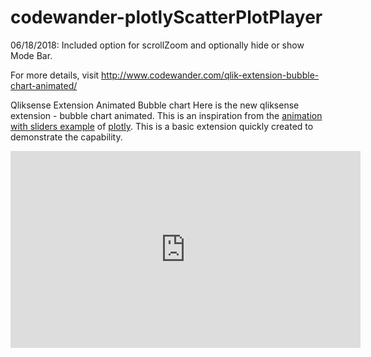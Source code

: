 # codewander-plotlyScatterPlotPlayer


06/18/2018:
Included option for scrollZoom and optionally hide or show Mode Bar.

For more details, visit http://www.codewander.com/qlik-extension-bubble-chart-animated/

Qliksense Extension Animated Bubble chart
Here is the new qliksense extension - bubble chart animated. This is an inspiration from the <a href="https://plot.ly/javascript/gapminder-example/">animation with sliders example</a> of <a href="https://plot.ly/">plotly</a>. This is a basic extension quickly created to demonstrate the capability.
<iframe width="560" height="315" src="https://www.youtube.com/embed/siropQVs_GY" frameborder="0" allow="autoplay; encrypted-media" allowfullscreen></iframe>
&nbsp;